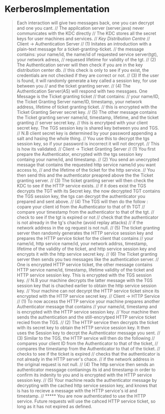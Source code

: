# KerberosImplementation

> Each interaction will give two messages back, one you can decrypt and one you cant.
    // The appilcation server (server.java) never communicates with the KDC directly
    // The KDC stores all the secret keys for user machines and services.
    //  *Key Distribution Centre*
    // Client -> Authentication Server 
    //      (1) Initates an introduction with a plain-text message for a ticket-granting-ticket.
    //          the message contains: your name/id, the name/id of requested service server(tgt), your network adress, 
    //          requesed lifetime for validity of the tgt.
    //      (2) The Authentication server will then check if you are in the key distribution center db. 
    //          this check is only to see if you exist, the credentials are not checked if they are correct or not.
    //      (3) If the user is found, it will randomly generate a key called a session key, for use between you 
    //          and the ticket granting server.
    //      (4) The Authentication Server(AS) will respond with two messgaes. One Message is the Ticket granting ticket 
    //          that contains:
    //          your name/ID, the Ticket Granting Server name/ID, timestamp, your network address, lifetime of ticket granting ticket.
    //          this is encrypted with the Ticket Granting Server secret key.
    //      (5) The other message contains the Ticket granting server name/id, timestamp, lifetime, and the ticket granting 
    //          server secret key.
    //          this is encrytped with your client secret key. The TGS session key is shared key between you and TGS.
    // N.B client secret key is determined by your password appending a salt and hasing the whole thing. 
    //     You use this to decrypt the tgs session key, so if your password is incorrect it will not decrypt. 
    //      This is how its validated.
    // Client -> Ticket Granting Server
    //       (1) You first prepare the Authenticator, encrypted with the tgs session key containg your name/id, and timestamp.
    //       (2) You send an unecrypted message that contains the requested http service name/id you want access to, 
    //           and the lifetime of the ticket for the http service.
    //           You then send this and the authenticator preapred above the the Ticket granting server.
    //       (3) The ticket granting server will then check the KDC to see if the HTTP service exists.
    //           if it does exist the TGS decrypts the TGT with its Secret key. the now decrypted TGT contains the TGS session key, the tgs can decrypt the authenticator you prepared and sent above.
    //       (4) The TGS will then do the follow : copare your client id from the Authenticator to that of th TGT
    //           compare your timestamp from the authenticator to that of the tgt.
    //           check to see if the tgt is expired or not
    //           check that the authenticator is not already in the tg's chache (avoid replay attacks)
    //           if the network address in the og request is not null.
    //       (5)  The ticket granting server then randomly generates the HTTP service session key and prepares the HTTP service ticket for the client that contains
    //            your name/id, http service name/id, your network addrss, timestamp, lifetime of the validity of the ticket, and http service session key and encrypts it with the http service secret key.
    //       (6) The Ticket granting server then sends you two messages like the authentication server.
    //           One is encrypted HTTP service ticket, the other message contains HTTP service name/id, timestamp, lifetime validity of the ticket and HTTP service session key. This is encrypted with the TGS session key.
    // N.B your machine decrypts the latter message with the TGS session key that is chached earlier to obtain the http service session key.
    //      Your machine can not decyrpt the HTTP service ticket since its encrypted with the HTTP service secret key.
    // Client -> HTTP Service
    //       (1) To now access the HTTP service your machine prepares another Authenticator message that contains
    //          your name/id, timestamp and is encrypted with the HTTP service session key. 
    //          Your machine then sends the authentication and the still-encrytped HTTP service ticket recied from the TGS.
    //       (2) The HTTP service then decrypts the ticket with its secret key to obtain the HTTP service session key. It then uses the Session key to decrpt the Authenticator message you sent.
    //       (3) Similar to the TGS, the HTTP service will then do the following
    //           compares your client ID from the Authenticator to that of the ticket,
    //           compares the timestamp from the Authenticator to that of the ticket.
    //           checks to see if the ticket is expired
    //           checks that the authenticator is not already in the HTTP server's chace.
    //           if the network address in the original request is not null.
    //       (4) The http service then sends an authenticator messgage contianings its id and timestamp in order to confirm its indenity to you and is encrypted with the HTTP service session key.
    //       (5) Your machine reads the authenticator message by decrypting with the cached http service session key, and knows that is has to recieve a message with the HTTP service's id and timestamp.
    // ***** You are now authenticated to use the HTTP service. Future requests will use the cahced HTTP service ticket, so long as it has not expired as defined.
